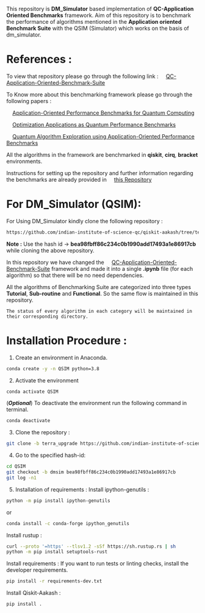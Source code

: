 This repository is **DM_Simulator** based implementation of **QC-Application Oriented Benchmarks** framework. Aim of this repository is to benchmark the performance of algorithms mentioned in the **Application oriented Benchmark Suite** with the QSIM (Simulator) which works on the basis of dm_simulator.

# References :

To view that repository please go through the following link :
&nbsp;&nbsp;&nbsp;&nbsp;[QC-Application-Oriented-Benchmark-Suite](https://github.com/SRI-International/QC-App-Oriented-Benchmarks)

To Know more about this benchmarking framework please go through the following papers :

&nbsp;&nbsp;&nbsp;&nbsp;[Application-Oriented Performance Benchmarks for Quantum Computing](https://arxiv.org/abs/2110.03137)

&nbsp;&nbsp;&nbsp;&nbsp;[Optimization Applications as Quantum Performance Benchmarks](https://arxiv.org/abs/2302.02278)

&nbsp;&nbsp;&nbsp;&nbsp;[Quantum Algorithm Exploration using Application-Oriented Performance Benchmarks](https://arxiv.org/abs/2402.08985)

All the algorithms in the framework are benchmarked in **qiskit**, **cirq**, **bracket** environments.

Instructions for setting up the repository and further information regarding the benchmarks are already provided in &nbsp;&nbsp;&nbsp;&nbsp;[this Repository](https://github.com/SRI-International/QC-App-Oriented-Benchmarks)

# For DM_Simulator (QSIM):

For Using DM_Simulator kindly clone the following repository :
```bash
https://github.com/indian-institute-of-science-qc/qiskit-aakash/tree/terra_upgrade
```

**Note :** Use the hash id -> **bea98fbff86c234c0b1990add17493a1e86917cb** while cloning the above repository.

In this repository we have changed the &nbsp;&nbsp;&nbsp;&nbsp;[QC-Application-Oriented-Benchmark-Suite](https://github.com/SRI-International/QC-App-Oriented-Benchmarks) framework and made it into a single **.ipynb** file (for each algorithm) so that there will be no need dependencies.

All the algorithms of Benchmarking Suite are categorized into three types **Tutorial**, **Sub-routine** and **Functional**. So the same flow is maintained in this repository.

```text
The status of every algorithm in each category will be maintained in their corresponding directory.
```

# Installation Procedure :

1. Create an environment in Anaconda.
```bash
conda create -y -n QSIM python=3.8
```

2. Activate the environment
```bash
conda activate QSIM
```
(***Optional***) To deactivate the environment run the following command in terminal. 
```bash
conda deactivate
```

3. Clone the repository :
```bash
git clone -b terra_upgrade https://github.com/indian-institute-of-science-qc/qiskit-aakash.git
```

4. Go to the specified hash-id:
```bash
cd QSIM
git checkout -b dmsim bea98fbff86c234c0b1990add17493a1e86917cb
git log -n1
```

5. Installation of requirements :
Install ipython-genutils :
```bash
python -m pip install ipython-genutils
```
or
```bash
conda install -c conda-forge ipython_genutils
```
Install rustup :
```bash
curl --proto '=https' --tlsv1.2 -sSf https://sh.rustup.rs | sh
python -m pip install setuptools-rust
```

Install requirements : If you want to run tests or linting checks, install the developer requirements.
```bash
pip install -r requirements-dev.txt

```
Install Qiskit-Aakash :
```bash
pip install .
```